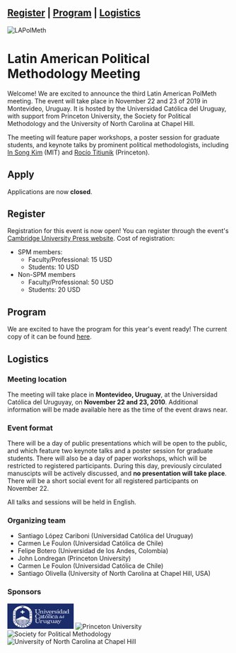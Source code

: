 <a href="#register">Register</a> | <a href="#program">Program</a> | <a href="#logistics">Logistics</a>
---
<img src="LAPolMeth_Logo.png" alt="LAPolMeth"> 

# Latin American Political Methodology Meeting


Welcome! We are excited to announce the third Latin American PolMeth meeting. The event will take place in November 22 and 23 of 2019 in Montevideo, Uruguay. It is hosted by the Universidad Católica del Uruguay, with support from Princeton University, the Society for Political Methodology and the University of North Carolina at Chapel Hill. 

The meeting will feature paper workshops, a poster session for graduate students, and keynote talks by prominent political methodologists, including [In Song Kim](http://web.mit.edu/insong/www/) (MIT) and [Rocío Titiunik](https://politics.princeton.edu/people/rocio-titiunik) (Princeton). 

## Apply
Applications are now **closed**. 

## Register
Registration for this event is now open! You can register through the event's [Cambridge University Press website](https://www.cambridge.org/core/membership/spm/register). 
Cost of registration:
- SPM members:
    + Faculty/Professional: 15 USD
    + Students: 10 USD
- Non-SPM members
    + Faculty/Professional: 50 USD
    + Students: 20 USD

## Program

We are excited to have the program for this year's event ready! The current copy of it can be found [here](https://docs.google.com/document/d/1_9r8keDmRbJeIB_V3ZfNgPIWmNjf7HxXqLq9XFdMADg/edit?usp=sharing).

## Logistics


### Meeting location
The meeting will take place in **Montevideo, Uruguay**, at the Universidad Católica del Uruguyay, on **November 22 and 23, 2010**. Additional information will be made available here as the time of the event draws near. 

### Event format
There will be a day of public presentations which will be open to the public, and which feature two keynote talks and a poster session for graduate students. There will also be a day of paper workshops, which will be restricted to registered participants. During this day, previously circulated manuscipts will be actively discussed, and **no presentation will take place**. There will be a short social event for all registered participants on November 22. 

All talks and sessions will be held in English.


### Organizing team

- Santiago López Cariboni (Universidad Católica del Uruguay)
- Carmen Le Foulon (Universidad Católica de Chile)
- Felipe Botero (Universidad de los Andes, Colombia)
- John Londregan (Princeton University)
- Carmen Le Foulon (Universidad Católica de Chile)
- Santiago Olivella (University of North Carolina at Chapel Hill, USA)

### Sponsors

<img src="ucu.png" alt="Universidad Católica del Uruguay" height="57" width="150"> <img src="princeton.jpg" alt="Princeton University" height="50"> <img src="PolMeth.png" alt="Society for Political Methodology" height="50"> <img src="unc.jpg" alt="University of North Carolina at Chapel Hill" height="50">



